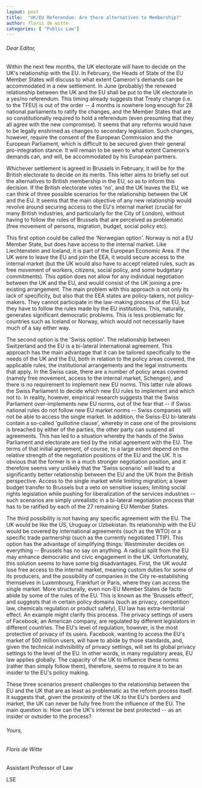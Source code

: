 ```yaml
---
layout: post
title:  "UK/EU Referendum: Are there alternatives to Membership?"
author: floris de witte
categories: [ "Public Law"]
---
```


###### Dear Editor,

Within the next few months, the UK electorate will have to decide on the UK's relationship with the EU. In February, the Heads of State of the EU Member States will discuss to what extent Cameron's demands can be accommodated in a new settlement. In June (probably) the renewed relationship between the UK and the EU shall be put to the UK electorate in a yes/no referendum. This timing already suggests that Treaty change (i.e. to the TFEU) is out of the order -- 4 months is nowhere long enough for 28 national parliaments to ratify the changes, and the Member States that are so constitutionally required to hold a referendum (even presuming that they all agree with the new compromise). It seems that any reforms would have to be legally enshrined as changes to secondary legislation. Such changes, however, require the consent of the European Commission and the European Parliament, which is difficult to be secured given their general pro-integration stance. It will remain to be seen to what extent Cameron's demands can, and will, be accommodated by his European partners.

Whichever settlement is agreed in Brussels in February, it will be for the British electorate to decide on its merits. This letter aims to briefly set out the alternatives to British membership in the EU, so as to inform this decision. If the British electorate votes 'no', and the UK leaves the EU, we can think of three possible scenarios for the relationship between the UK and the EU. It seems that the main objective of any new relationship would revolve around securing access to the EU's internal market (crucial for many British industries, and particularly for the City of London), without having to follow the rules of Brussels that are perceived as problematic (free movement of persons, migration, budget, social policy etc).

This first option could be called the 'Norwegian option'. Norway is not a EU Member State, but does have access to the internal market. Like Liechtenstein and Iceland, it is part of the European Economic Area. If the UK were to leave the EU and join the EEA, it would secure access to the internal market (but the UK would also have to accept related rules, such as free movement of workers, citizens, social policy, and some budgetary commitments). This option does not allow for any individual negotiation between the UK and the EU, and would consist of the UK joining a pre-existing arrangement. The main problem with this approach is not only its lack of specificity, but also that the EEA states are policy-takers, not policy-makers. They cannot participate in the law-making process of the EU, but they have to follow the rules made by the EU institutions. This, naturally, generates significant democratic problems. This is less problematic for countries such as Iceland or Norway, which would not necessarily have much of a say either way.

The second option is the 'Swiss option'. The relationship between Switzerland and the EU is a bi-lateral international agreement. This approach has the main advantage that it can be tailored specifically to the needs of the UK and the EU, both in relation to the policy areas covered, the applicable rules, the institutional arrangements and the legal instruments that apply. In the Swiss case, there are a number of policy areas covered (namely free movement, access to the internal market, Schengen), and there is no requirement to implement new EU norms. This latter rule allows the Swiss Parliament to decide which new EU rules to implement and which not to. In reality, however, empirical research suggests that the Swiss Parliament over-implements new EU norms, out of the fear that -- if Swiss national rules do not follow new EU market norms -- Swiss companies will not be able to access the single market. In addition, the Swiss-EU bi-laterals contain a so-called 'guillotine clause', whereby in case one of the provisions is breached by either of the parties, the other party can suspend all agreements. This has led to a situation whereby the hands of the Swiss Parliament and electorate are tied by the initial agreement with the EU. The terms of that initial agreement, of course, to a large extent depend on the relative strength of the negotiation positions of the EU and the UK. It is obvious that the former is in a much stronger negotiation position, and it therefore seems very unlikely that the 'Swiss scenario' will lead to a significantly better relationship between the EU and the UK from the British perspective. Access to the single market while limiting migration; a lower budget transfer to Brussels but a veto on sensitive issues; limiting social rights legislation while pushing for liberalization of the services industries -- such scenarios are simply unrealistic in a bi-lateral negotiation process that has to be ratified by each of the 27 remaining EU Member States.

The third possibility is not having any specific agreement with the EU. The UK would be like the US, Uruguay or Uzbekistan. Its relationship with the EU would be covered by international agreements (such as the WTO) or a specific trade partnership (such as the currently negotiated TTIP). This option has the advantage of simplifying things: Westminster decides on everything -- Brussels has no say on anything. A radical split from the EU may enhance democratic and civic engagement in the UK. Unfortunately, this solution seems to have some big disadvantages. First, the UK would lose free access to the internal market, meaning custom duties for some of its producers, and the possibility of companies in the City re-establishing themselves in Luxembourg, Frankfurt or Paris, where they can access the single market. More structurally, even non-EU Member States de facto abide by some of the rules of the EU. This is known as the 'Brussels effect', and suggests that in certain policy domains (such as privacy, competition law, chemicals regulation or product safety), EU law has extra-territorial effect. An example might clarify this process. The privacy settings of users of Facebook, an American company, are regulated by different legislators in different countries. The EU's level of regulation, however, is the most protective of privacy of its users. Facebook, wanting to access the EU's market of 500 million users, will have to abide by those standards, and, given the technical indivisibility of privacy settings, will set its global privacy settings to the level of the EU. In other words, in many regulatory areas, EU law applies globally. The capacity of the UK to influence these norms (rather than simply follow them), therefore, seems to require it to be an insider to the EU's policy making.

These three scenarios present challenges to the relationship between the EU and the UK that are as least as problematic as the reform process itself. It suggests that, given the proximity of the UK to the EU's borders and market, the UK can never be fully free from the influence of the EU. The main question is: How can the UK's interest be best protected -- as an insider or outsider to the process?

###### Yours,

###### Floris de Witte

Assistant Professor of Law

LSE
